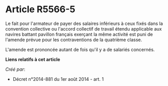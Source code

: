 # Article R5566-5

Le fait pour l'armateur de payer des salaires inférieurs à ceux fixés dans la convention collective ou l'accord collectif de
travail étendu applicable aux navires battant pavillon français exerçant la même activité est puni de l'amende prévue pour
les contraventions de la quatrième classe. 

L'amende est prononcée autant de fois qu'il y a de salariés concernés.

**Liens relatifs à cet article**

_Créé par_:

  - Décret n°2014-881 du 1er août 2014 - art. 1
